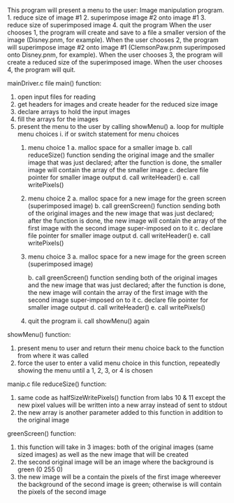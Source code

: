 This program will present a menu to the user:
       Image manipulation program.
       1. reduce size of image #1
       2. superimpose image #2 onto image #1
       3. reduce size of superimposed image
       4. quit the program
When the user chooses 1, the program will create and save to a file a smaller version of the image (Disney.pnm, for example).
When the user chooses 2, the program will superimpose image #2 onto image #1 (ClemsonPaw.pnm superimposed onto Disney.pnm, for example).
When the user chooses 3, the program will create a reduced size of the superimposed image.
When the user chooses 4, the program will quit.



mainDriver.c file
main() function:
1. open input files for reading
2. get headers for images and create header for the reduced size image
3. declare arrays to hold the input images
4. fill the arrays for the images
5. present the menu to the user by calling showMenu()
  a. loop for multiple menu choices
    i. if or switch statement for menu choices
      1. menu choice 1
        a. malloc space for a smaller image
        b. call reduceSize() function sending the original image and the smaller image that was just declared; after the function is done, the smaller image will contain the array of the smaller image
        c. declare file pointer for smaller image output
        d. call writeHeader()
        e. call writePixels()
      2. menu choice 2
        a. malloc space for a new image for the green screen (superimposed image)
        b. call greenScreen() function sending both of the original images and the new
image that was just declared; after the function is done, the new image will contain the
array of the first image with the second image super-imposed on to it
        c. declare file pointer for smaller image output
        d. call writeHeader()
        e. call writePixels()
    3. menu choice 3
        a. malloc space for a new image for the green screen (superimposed image)
        
        b. call greenScreen() function sending both of the original images and the new
image that was just declared; after the function is done, the new image will contain the
array of the first image with the second image super-imposed on to it
        c. declare file pointer for smaller image output
        d. call writeHeader()
        e. call writePixels()
    4. quit the program
  ii. call showMenu() again
  
showMenu() function:
1. present menu to user and return their menu choice back to the function from where it was called
2. force the user to enter a valid menu choice in this function, repeatedly showing the menu until a 1, 2, 3, or 4 is chosen
 
manip.c file
reduceSize() function:
1. same code as halfSizeWritePixels() function from labs 10 & 11 except the new pixel values will be written into a
new array instead of sent to stdout
2. the new array is another parameter added to this function in addition to the original image

greenScreen() function:
1. this function will take in 3 images: both of the original images (same sized images) as well as the new image that will be
created
2. the second original image will be an image where the background is green (0 255 0)
3. the new image will be a contain the pixels of the first image whereever the background of the second image is green;
otherwise is will contain the pixels of the second image
